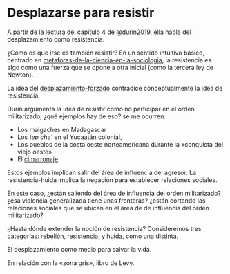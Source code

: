 # Desplazarse para resistir

A partir de la lectura del capítulo 4 de [@durin2019](@durin2019.md), ella habla del desplazamiento como resistencia.

¿Cómo es que irse es también resistir? En un sentido intuitivo básico, centrado en [metaforas-de-la-ciencia-en-la-sociologia](metaforas-de-la-ciencia-en-la-sociologia.md), la resistencia es algo como una fuerza que se opone a otra inicial (como la tercera ley de Newton).

La idea del [desplazamiento-forzado](desplazamiento-forzado.md) contradice conceptualmente la idea de resistencia.

Durin argumenta la idea de resistir como no participar en el orden militarizado, ¿qué ejemplos hay de eso? se me ocurren:

* Los malgaches en Madagascar
* Los *tep che'* en el Yucaatán colonial,
* Los pueblos de la costa oeste norteamericana durante la «conquista del viejo oeste»
* El [cimarronaje](cimarronaje.md)

Estos ejemplos implican salir del área de influencia del agresor. La resistencia-huida implica la negación para establecer relaciones sociales.

En este caso, ¿están saliendo del área de influencia del orden militarizado? ¿esa violencia generalizada tiene unas fronteras? ¿están cortando las relaciones sociales que se ubican en el área de de influencia del orden militarizado?

¿Hasta dónde extender la noción de resistencia? Consideremos tres categorías: rebelión, resistencia, y huida, como una distinta.

El desplazamiento como medio para salvar la vida.

En relación con la «zona gris», libro de Levy.
